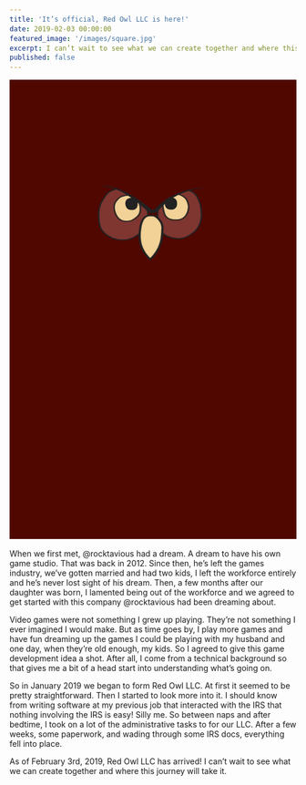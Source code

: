 ```yaml
---
title: 'It’s official, Red Owl LLC is here!'
date: 2019-02-03 00:00:00
featured_image: '/images/square.jpg'
excerpt: I can’t wait to see what we can create together and where this journey will take it.
published: false
---
```


![](/images/sidebar.jpg)

When we first met, @rocktavious had a dream.  A dream to have his own game studio.  That was back in 2012.  Since then, he’s left the games industry, we’ve gotten married and had two kids, I left the workforce entirely and he’s never lost sight of his dream.  Then, a few months after our daughter was born, I lamented being out of the workforce and we agreed to get started with this company @rocktavious had been dreaming about.  

Video games were not something I grew up playing.  They’re not something I ever imagined I would make.  But as time goes by, I play more games and have fun dreaming up the games I could be playing with my husband and one day, when they’re old enough, my kids.  So I agreed to give this game development idea a shot.  After all, I come from a technical background so that gives me a bit of a head start into understanding what’s going on.

So in January 2019 we began to form Red Owl LLC.  At first it seemed to be pretty straightforward.  Then I started to look more into it.  I should know from writing software at my previous job that interacted with the IRS that nothing involving the IRS is easy!  Silly me.  So between naps and after bedtime, I took on a lot of the administrative tasks to for our LLC.  After a few weeks, some paperwork, and wading through some IRS docs, everything fell into place.

As of February 3rd, 2019, Red Owl LLC has arrived!  I can’t wait to see what we can create together and where this journey will take it.
